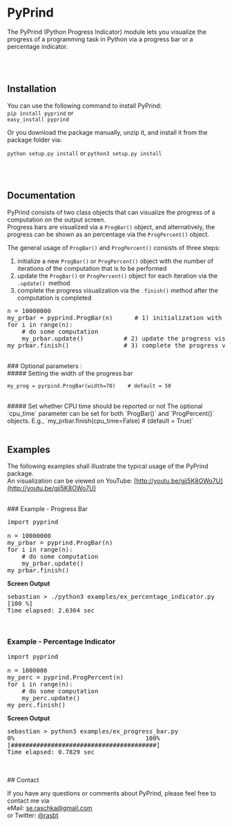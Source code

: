 # PyPrind
The PyPrind (Python Progress Indicator) module lets you visualize the progress of a programming task in Python via a progress bar or a percentage indicator.


<br>
<br>


## Installation
You can use the following command to install PyPrind:  
`pip install pyprind` or  
`easy_install pyprind`


Or you download the package manually, unzip it, and install it from the package folder via:

`python setup.py install`
or
`python3 setup.py install`

<br>
<br>

## Documentation

PyPrind consists of two class objects that can visualize the progress of a computation on the output screen.  
Progress bars are visualized via  a `ProgBar()` object, and alternatively, the progress can be shown as an percentage via the `ProgPercent()` object.  

The general usage of `ProgBar()` and `ProgPercent()` consists of three steps:

1) initialize a new `ProgBar()` or `ProgPercent()` object with the number of iterations of the computation that is to be performed  
2) update the `ProgBar()` or `ProgPercent()`  object for each iteration via the `.update() `method  
3) complete the progress visualization via the `.finish()` method after the computation is completed  

<pre>
n = 10000000
my_prbar = pyprind.ProgBar(n)      # 1) initialization with number of iterations
for i in range(n):	
    # do some computation
    my_prbar.update()           # 2) update the progress visualization
my_prbar.finish()               # 3) complete the progress visualization
</pre>

<br>
### Optional parameters :
<br>
##### Setting the width of the progress bar

`my_prog = pyrpind.ProgBar(width=70)	# default = 50`

<br>
##### Set whether CPU time should be reported or not 
The optional `cpu_time` parameter can be set for both `ProgBar()` and `ProgPercent()` objects.  
E.g.,   
`my_prbar.finish(cpu_time=False) # (default = True)`

<br>
<br>

## Examples

The following examples shall illustrate the typical usage of the PyPrind package.  
An visualization can be viewed on YouTube: [http://youtu.be/gjj5K8OWo7U](http://youtu.be/gjj5K8OWo7U)

<br>
### Example - Progress Bar

<pre>import pyprind

n = 10000000
my_prbar = pyprind.ProgBar(n)
for i in range(n):
    # do some computation
    my_prbar.update()
my_prbar.finish() </pre>

**Screen Output**  

<pre>sebastian > ./python3 examples/ex_percentage_indicator.py 
[100 %]
Time elapsed: 2.6364 sec
</pre>

<br>

### Example - Percentage Indicator  
<pre>import pyprind

n = 1000000
my_perc = pyprind.ProgPercent(n)
for i in range(n):
    # do some computation
    my_perc.update()
my_perc.finish() </pre>

**Screen Output**  

<pre>sebastian > python3 examples/ex_progress_bar.py 
0%                                    100%
[########################################]
Time elapsed: 0.7829 sec
</pre>
 
<br>
<br>
## Contact

If you have any questions or comments about PyPrind, please feel free to contact me via  
eMail: [se.raschka@gmail.com](mailto:se.raschka@gmail.com)  
or Twitter: [@rasbt](https://twitter.com/rasbt)

